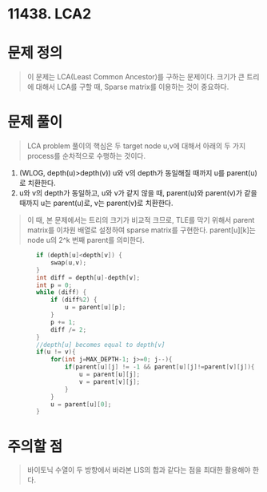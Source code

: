 # 11438. LCA2

# 문제 정의
> 이 문제는 LCA(Least Common Ancestor)를 구하는 문제이다.
> 크기가 큰 트리에 대해서 LCA를 구할 때, Sparse matrix를 이용하는 것이 중요하다.

# 문제 풀이
> LCA problem 풀이의 핵심은 두 target node u,v에 대해서 아래의 두 가지 process를 순차적으로 수행하는 것이다.
1. (WLOG, depth(u)>depth(v)) u와 v의 depth가 동일해질 때까지 u를 parent(u)로 치환한다.
2. u와 v의 depth가 동일하고, u와 v가 같지 않을 때, parent(u)와 parent(v)가 같을 때까지 u는 parent(u)로, v는 parent(v)로 치환한다.
> 이 때, 본 문제에서는 트리의 크기가 비교적 크므로, TLE를 막기 위해서 parent matrix를 이차원 배열로 설정하여 sparse matrix를 구현한다.
> parent[u][k]는 node u의 2^k 번째 parent를 의미한다.

``` cpp
        if (depth[u]<depth[v]) {
            swap(u,v);
        }
        int diff = depth[u]-depth[v];
        int p = 0;
        while (diff) {
            if (diff%2) {
                u = parent[u][p];
            }
            p += 1;
            diff /= 2;
        }
        //depth[u] becomes equal to depth[v]
        if(u != v){
            for(int j=MAX_DEPTH-1; j>=0; j--){
                if(parent[u][j] != -1 && parent[u][j]!=parent[v][j]){
                    u = parent[u][j];
                    v = parent[v][j];
                }
            }
            u = parent[u][0];
        }
```
# 주의할 점
> 바이토닉 수열이 두 방향에서 바라본 LIS의 합과 같다는 점을 최대한 활용해야 한다.

